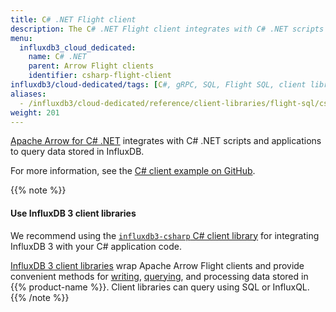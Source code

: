 ```yaml
---
title: C# .NET Flight client
description: The C# .NET Flight client integrates with C# .NET scripts and applications to query data stored in InfluxDB.
menu:
  influxdb3_cloud_dedicated:
    name: C# .NET
    parent: Arrow Flight clients
    identifier: csharp-flight-client
influxdb3/cloud-dedicated/tags: [C#, gRPC, SQL, Flight SQL, client libraries]
aliases:
  - /influxdb3/cloud-dedicated/reference/client-libraries/flight-sql/csharp-flightsql/
weight: 201
---
```


[Apache Arrow for C# .NET](https://github.com/apache/arrow/blob/main/csharp/README.md) integrates with C# .NET scripts and applications to query data stored in InfluxDB.

For more information, see the [C# client example on GitHub](https://github.com/apache/arrow/tree/main/csharp/examples/FlightClientExample).

{{% note %}}
#### Use InfluxDB 3 client libraries

We recommend using the [`influxdb3-csharp` C# client library](/influxdb3/cloud-dedicated/reference/client-libraries/v3/csharp/) for integrating InfluxDB 3 with your C# application code.

[InfluxDB 3 client libraries](/influxdb3/cloud-dedicated/reference/client-libraries/v3/) wrap Apache Arrow Flight clients
and provide convenient methods for [writing](/influxdb3/cloud-dedicated/get-started/write/#write-line-protocol-to-influxdb), [querying](/influxdb3/cloud-dedicated/get-started/query/#execute-an-sql-query), and processing data stored in {{% product-name %}}.
Client libraries can query using SQL or InfluxQL.
{{% /note %}}
